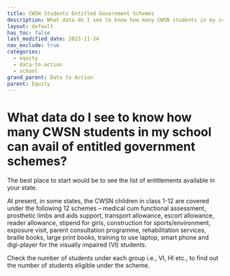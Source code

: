 ```yaml
---
title: CWSN Students Entitled Government Schemes
description: What data do I see to know how many CWSN students in my school can avail of entitled government schemes?
layout: default
has_toc: false
last_modified_date: 2023-11-24
nav_exclude: true
categories:
  - equity
  - data-to-action
  - school
grand_parent: Data to Action
parent: Equity
---
```

# What data do I see to know how many CWSN students in my school can avail of entitled government schemes?

The best place to start would be to see the list of entitlements available in your state.

At present, in some states, the CWSN children in class 1-12 are covered under the following 12 schemes – medical cum functional assessment, prosthetic limbs and aids support, transport allowance, escort allowance, reader allowance, stipend for girls, construction for sports/environment, exposure visit, parent consultation programme, rehabilitation services, braille books, large print books, training to use laptop, smart phone and digi-player for the visually impaired (VI) students.

Check the number of students under each group i.e., VI, HI etc., to find out the number of students eligible under the scheme.